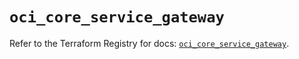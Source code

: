 # `oci_core_service_gateway`

Refer to the Terraform Registry for docs: [`oci_core_service_gateway`](https://registry.terraform.io/providers/oracle/oci/6.37.0/docs/resources/core_service_gateway).
